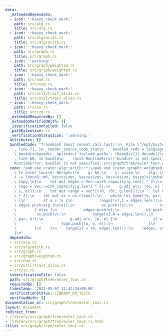 ```yaml
---
data:
  _extendedDependsOn:
  - icon: ':heavy_check_mark:'
    path: src/alg.rs
    title: src/alg.rs
  - icon: ':heavy_check_mark:'
    path: src/alg/arith.rs
    title: src/alg/arith.rs
  - icon: ':heavy_check_mark:'
    path: src/graph.rs
    title: src/graph.rs
  - icon: ':warning:'
    path: src/graph/weighted.rs
    title: src/graph/weighted.rs
  - icon: ':heavy_check_mark:'
    path: src/num.rs
    title: src/num.rs
  - icon: ':heavy_check_mark:'
    path: src/util/trait_alias.rs
    title: src/util/trait_alias.rs
  - icon: ':heavy_check_mark:'
    path: src/zo.rs
    title: src/zo.rs
  _extendedRequiredBy: []
  _extendedVerifiedWith: []
  _isVerificationFailed: false
  _pathExtension: rs
  _verificationStatusIcon: ':warning:'
  attributes: {}
  bundledCode: "Traceback (most recent call last):\n  File \"/opt/hostedtoolcache/Python/3.9.5/x64/lib/python3.9/site-packages/onlinejudge_verify/documentation/build.py\"\
    , line 71, in _render_source_code_stat\n    bundled_code = language.bundle(stat.path,\
    \ basedir=basedir, options={'include_paths': [basedir]}).decode()\n  File \"/opt/hostedtoolcache/Python/3.9.5/x64/lib/python3.9/site-packages/onlinejudge_verify/languages/user_defined.py\"\
    , line 68, in bundle\n    raise RuntimeError('bundler is not specified: {}'.format(path.as_posix()))\n\
    RuntimeError: bundler is not specified: src/graph/tree/euler_tour.rs\n"
  code: "pub use crate::alg::arith::*;\npub use crate::graph::weighted::*;\n\npub\
    \ fn euler_tour<G: WGraph>(\n    g: &G,\n    s: usize,\n    alg: impl Group<G::W>,\n\
    ) -> (Vec<G::W>, Vec<usize>, Vec<usize>, Vec<(usize, usize)>)\nwhere\n    G::W:\
    \ Copy,\n{\n    let mut edges = Vec::with_capacity(g.len() * 2);\n    let mut\
    \ togo = Vec::with_capacity(g.len() * 2);\n    g.adj_w(s, |to, e| togo.push((to,\
    \ s, e)));\n    let mut range = vec![(!0, !0); g.len()];\n    let mut us = Vec::with_capacity(g.len()\
    \ * 2);\n    let mut vs = us.clone();\n    while let Some((v, par, e)) = togo.pop()\
    \ {\n        if v > !v {\n            range[!v].1 = edges.len();\n           \
    \ edges.push(alg.inv(e));\n            us.push(!v);\n            vs.push(par);\n\
    \        } else {\n            edges.push(e);\n            us.push(par);\n   \
    \         vs.push(v);\n            range[v].0 = edges.len();\n            togo.push((!v,\
    \ par, e));\n            g.adj_w(v, |w, e| {\n                if w != par {\n\
    \                    togo.push((w, v, e));\n                }\n            });\n\
    \        }\n    }\n    range[s] = (0, edges.len());\n    (edges, us, vs, range)\n\
    }\n"
  dependsOn:
  - src/alg.rs
  - src/alg/arith.rs
  - src/graph.rs
  - src/graph/weighted.rs
  - src/num.rs
  - src/util/trait_alias.rs
  - src/zo.rs
  isVerificationFile: false
  path: src/graph/tree/euler_tour.rs
  requiredBy: []
  timestamp: '2021-05-07 12:42:34+09:00'
  verificationStatus: LIBRARY_NO_TESTS
  verifiedWith: []
documentation_of: src/graph/tree/euler_tour.rs
layout: document
redirect_from:
- /library/src/graph/tree/euler_tour.rs
- /library/src/graph/tree/euler_tour.rs.html
title: src/graph/tree/euler_tour.rs
---
```

